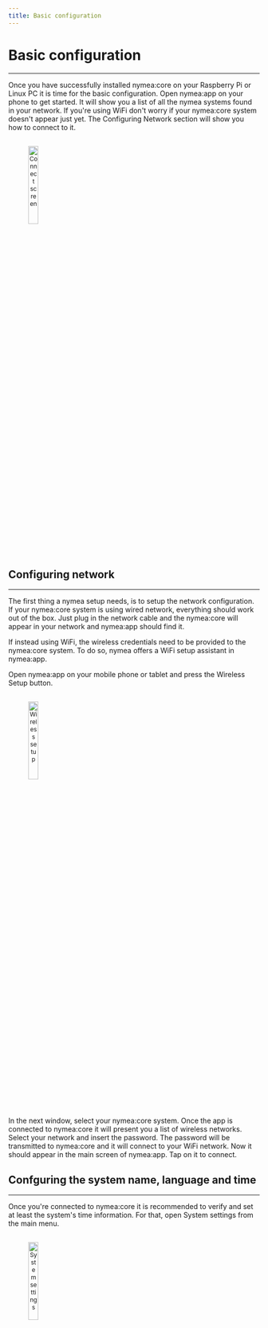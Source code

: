 ```yaml
---
title: Basic configuration
---
```


# Basic configuration
------------------------------------

Once you have successfully installed nymea:core on your Raspberry Pi or Linux PC it is time for the basic configuration. Open nymea:app on your phone to get started. It will show you a list of all the nymea systems found in your network. If you're using WiFi don't worry if your nymea:core system doesn't appear just yet. The Configuring Network section will show you how to connect to it.

<dl>
<img src="https://raw.githubusercontent.com/guh/nymea-wiki/master/docs/en/images/connect-page.jpg" alt="Connect screen" style="float: left; font-size: 9pt; text-align: center; width: 20%; margin-right: 1%; margin-bottom: 0.5em; margin-top: 15px;">
<p style="clear:both;"></p>
</dl>
<br />

## Configuring network
------------------------------------

The first thing a nymea setup needs, is to setup the network configuration. If your nymea:core system is using wired network, everything should work out of the box. Just plug in the network cable and the nymea:core will appear in your network and nymea:app should find it.

If instead using WiFi, the wireless credentials need to be provided to the nymea:core system. To do so, nymea offers a WiFi setup assistant in nymea:app.

Open nymea:app on your mobile phone or tablet and press the Wireless Setup button.

<dl>
<img src="https://raw.githubusercontent.com/guh/nymea-wiki/master/docs/en/images/wifi-setup.jpg" alt="Wireless setup" style="float: left; font-size: 9pt; text-align: center; width: 20%; margin-right: 1%; margin-bottom: 0.5em; margin-top: 15px;">
<p style="clear:both;"></p>
</dl>
<br />

In the next window, select your nymea:core system. Once the app is connected to nymea:core it will present you a list of wireless networks. Select your network and insert the password. The password will be transmitted to nymea:core and it will connect to your WiFi network. Now it should appear in the main screen of nymea:app. Tap on it to connect.

## Confguring the system name, language and time
------------------------------------

Once you're connected to nymea:core it is recommended to verify and set at least the system's time information. For that, open System settings from the main menu.

<dl>
<img src="https://raw.githubusercontent.com/guh/nymea-wiki/master/docs/en/images/box-settings.jpg" alt="System settings" style="float: left; font-size: 9pt; text-align: center; width: 20%; margin-right: 1%; margin-bottom: 0.5em; margin-top: 15px;">
<p style="clear:both;"></p>
</dl>

